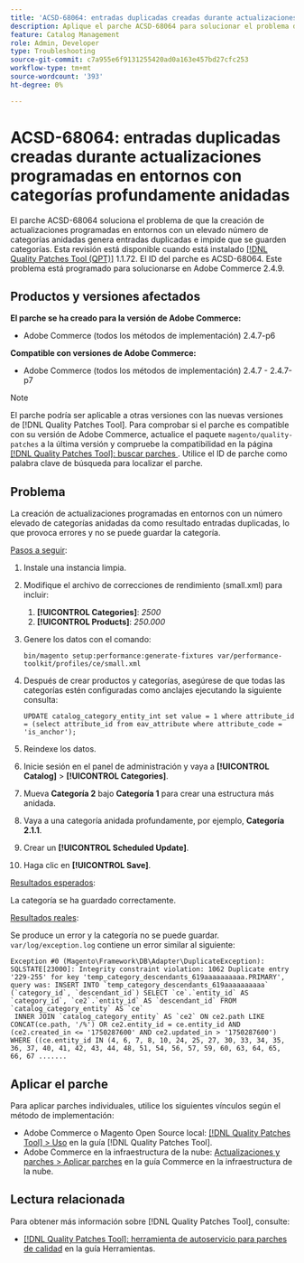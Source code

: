 ```yaml
---
title: 'ACSD-68064: entradas duplicadas creadas durante actualizaciones programadas en entornos con categorías profundamente anidadas'
description: Aplique el parche ACSD-68064 para solucionar el problema de Adobe Commerce, donde la creación de actualizaciones programadas en entornos con un alto número de categorías anidadas resulta en entradas duplicadas e impide el guardado de categorías.
feature: Catalog Management
role: Admin, Developer
type: Troubleshooting
source-git-commit: c7a955e6f9131255420ad0a163e457bd27cfc253
workflow-type: tm+mt
source-wordcount: '393'
ht-degree: 0%

---
```



# ACSD-68064: entradas duplicadas creadas durante actualizaciones programadas en entornos con categorías profundamente anidadas

El parche ACSD-68064 soluciona el problema de que la creación de actualizaciones programadas en entornos con un elevado número de categorías anidadas genera entradas duplicadas e impide que se guarden categorías. Esta revisión está disponible cuando está instalado [[!DNL Quality Patches Tool (QPT)]](/help/tools/quality-patches-tool/quality-patches-tool-to-self-serve-quality-patches.md) 1.1.72. El ID del parche es ACSD-68064. Este problema está programado para solucionarse en Adobe Commerce 2.4.9.

## Productos y versiones afectados

**El parche se ha creado para la versión de Adobe Commerce:**

* Adobe Commerce (todos los métodos de implementación) 2.4.7-p6

**Compatible con versiones de Adobe Commerce:**

* Adobe Commerce (todos los métodos de implementación) 2.4.7 - 2.4.7-p7

>[!NOTE]
>
>El parche podría ser aplicable a otras versiones con las nuevas versiones de [!DNL Quality Patches Tool]. Para comprobar si el parche es compatible con su versión de Adobe Commerce, actualice el paquete `magento/quality-patches` a la última versión y compruebe la compatibilidad en la página [[!DNL Quality Patches Tool]: buscar parches &#x200B;](https://experienceleague.adobe.com/tools/commerce-quality-patches/index.html). Utilice el ID de parche como palabra clave de búsqueda para localizar el parche.

## Problema

La creación de actualizaciones programadas en entornos con un número elevado de categorías anidadas da como resultado entradas duplicadas, lo que provoca errores y no se puede guardar la categoría.

<u>Pasos a seguir</u>:

1. Instale una instancia limpia.
1. Modifique el archivo de correcciones de rendimiento (small.xml) para incluir:
   1. **[!UICONTROL Categories]**: *2500*
   1. **[!UICONTROL Products]**: *250.000*
1. Genere los datos con el comando:

   ```
   bin/magento setup:performance:generate-fixtures var/performance-toolkit/profiles/ce/small.xml
   ```

1. Después de crear productos y categorías, asegúrese de que todas las categorías estén configuradas como anclajes ejecutando la siguiente consulta:

   ```
   UPDATE catalog_category_entity_int set value = 1 where attribute_id = (select attribute_id from eav_attribute where attribute_code = 'is_anchor'); 
   ```

1. Reindexe los datos.
1. Inicie sesión en el panel de administración y vaya a **[!UICONTROL Catalog]** > **[!UICONTROL Categories]**.
1. Mueva **Categoría 2** bajo **Categoría 1** para crear una estructura más anidada.
1. Vaya a una categoría anidada profundamente, por ejemplo, **Categoría 2.1.1**.
1. Crear un **[!UICONTROL Scheduled Update]**.
1. Haga clic en **[!UICONTROL Save]**.

<u>Resultados esperados</u>:

La categoría se ha guardado correctamente.

<u>Resultados reales</u>:

Se produce un error y la categoría no se puede guardar. `var/log/exception.log` contiene un error similar al siguiente:

```
Exception #0 (Magento\Framework\DB\Adapter\DuplicateException): SQLSTATE[23000]: Integrity constraint violation: 1062 Duplicate entry '229-255' for key 'temp_category_descendants_619aaaaaaaaaa.PRIMARY', query was: INSERT INTO `temp_category_descendants_619aaaaaaaaaa` (`category_id`, `descendant_id`) SELECT `ce`.`entity_id` AS `category_id`, `ce2`.`entity_id` AS `descendant_id` FROM `catalog_category_entity` AS `ce`
 INNER JOIN `catalog_category_entity` AS `ce2` ON ce2.path LIKE CONCAT(ce.path, '/%') OR ce2.entity_id = ce.entity_id AND (ce2.created_in <= '1750287600' AND ce2.updated_in > '1750287600') WHERE ((ce.entity_id IN (4, 6, 7, 8, 10, 24, 25, 27, 30, 33, 34, 35, 36, 37, 40, 41, 42, 43, 44, 48, 51, 54, 56, 57, 59, 60, 63, 64, 65, 66, 67 .......
```

## Aplicar el parche

Para aplicar parches individuales, utilice los siguientes vínculos según el método de implementación:

* Adobe Commerce o Magento Open Source local: [[!DNL Quality Patches Tool] > Uso](/help/tools/quality-patches-tool/usage.md) en la guía [!DNL Quality Patches Tool].
* Adobe Commerce en la infraestructura de la nube: [Actualizaciones y parches > Aplicar parches](https://experienceleague.adobe.com/docs/commerce-cloud-service/user-guide/develop/upgrade/apply-patches.html) en la guía Commerce en la infraestructura de la nube.

## Lectura relacionada

Para obtener más información sobre [!DNL Quality Patches Tool], consulte:

* [[!DNL Quality Patches Tool]: herramienta de autoservicio para parches de calidad](/help/tools/quality-patches-tool/quality-patches-tool-to-self-serve-quality-patches.md) en la guía Herramientas.
